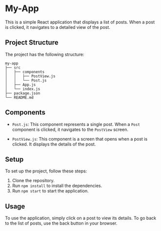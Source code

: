# My-App

This is a simple React application that displays a list of posts. When a post is clicked, it navigates to a detailed view of the post.

## Project Structure

The project has the following structure:

```
my-app
├── src
│   ├── components
│   │   ├── PostView.js
│   │   └── Post.js
│   ├── App.js
│   └── index.js
├── package.json
└── README.md
```

## Components

- `Post.js`: This component represents a single post. When a `Post` component is clicked, it navigates to the `PostView` screen.

- `PostView.js`: This component is a screen that opens when a post is clicked. It displays the details of the post.

## Setup

To set up the project, follow these steps:

1. Clone the repository.
2. Run `npm install` to install the dependencies.
3. Run `npm start` to start the application.

## Usage

To use the application, simply click on a post to view its details. To go back to the list of posts, use the back button in your browser.